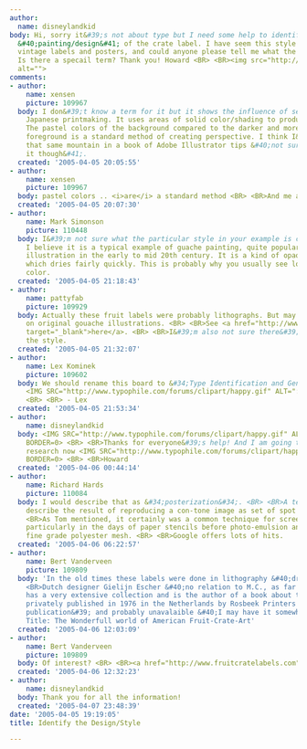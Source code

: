 ```yaml
---
author:
  name: disneylandkid
body: Hi, sorry it&#39;s not about type but I need some help to identify the style
  &#40;painting/design&#41; of the crate label. I have seem this style used on the
  vintage labels and posters, and could anyone please tell me what the style is called?
  Is there a specail term? Thank you! Howard <BR> <BR><img src="http://www.typophile.com/forums/messages/83/68877.jpg"
  alt="">
comments:
- author:
    name: xensen
    picture: 109967
  body: I don&#39;t know a term for it but it shows the influence of serigraphy and
    Japanese printmaking. It uses areas of solid color/shading to produce a 3D effect.
    The pastel colors of the background compared to the darker and more saturated
    foreground is a standard method of creating perspective. I think I&#39;ve seen
    that same mountain in a book of Adobe Illustrator tips &#40;not sure I can find
    it though&#41;.
  created: '2005-04-05 20:05:55'
- author:
    name: xensen
    picture: 109967
  body: pastel colors .. <i>are</i> a standard method <BR> <BR>And me an editor!
  created: '2005-04-05 20:07:30'
- author:
    name: Mark Simonson
    picture: 110448
  body: I&#39;m not sure what the particular style in your example is called, but
    I believe it is a typical example of guache painting, quite popular in commercial
    illustration in the early to mid 20th century. It is a kind of opaque watercolor
    which dries fairly quickly. This is probably why you usually see lots of flat
    color.
  created: '2005-04-05 21:18:43'
- author:
    name: pattyfab
    picture: 109929
  body: Actually these fruit labels were probably lithographs. But may have been based
    on original gouache illustrations. <BR> <BR>See <a href="http://www.scripophily.net/clicherforol.html"
    target="_blank">here</a>. <BR> <BR>I&#39;m also not sure there&#39;s a name for
    the style.
  created: '2005-04-05 21:32:07'
- author:
    name: Lex Kominek
    picture: 109602
  body: We should rename this board to &#34;Type Identification and General Art Trivia&#34;
    <IMG SRC="http://www.typophile.com/forums/clipart/happy.gif" ALT=":-&#41;" BORDER=0>
    <BR> <BR> - Lex
  created: '2005-04-05 21:53:34'
- author:
    name: disneylandkid
  body: <IMG SRC="http://www.typophile.com/forums/clipart/happy.gif" ALT=":-&#41;"
    BORDER=0> <BR> <BR>Thanks for everyone&#39;s help! And I am going to do some more
    research now <IMG SRC="http://www.typophile.com/forums/clipart/happy.gif" ALT=":-&#41;"
    BORDER=0> <BR> <BR>Howard
  created: '2005-04-06 00:44:14'
- author:
    name: Richard Hards
    picture: 110084
  body: I would describe that as &#34;posterization&#34;. <BR> <BR>A term coined to
    describe the result of reproducing a con-tone image as set of spot colours. <BR>
    <BR>As Tom mentioned, it certainly was a common technique for screen printers,
    particularly in the days of paper stencils before photo-emulsion and consistant
    fine grade polyester mesh. <BR> <BR>Google offers lots of hits.
  created: '2005-04-06 06:22:57'
- author:
    name: Bert Vanderveen
    picture: 109809
  body: 'In the old times these labels were done in lithography &#40;drawing on stones...&#41;.
    <BR>Dutch designer Gielijn Escher &#40;no relation to M.C., as far as I know&#41;
    has a very extensive collection and is the author of a book about this -- it was
    privately published in 1976 in the Netherlands by Rosbeek Printers as a &#39;goodwill
    publication&#39; and probably unavalaible &#40;I may have it somewhere in storage&#41;.
    Title: The Wonderfull world of American Fruit-Crate-Art'
  created: '2005-04-06 12:03:09'
- author:
    name: Bert Vanderveen
    picture: 109809
  body: Of interest? <BR> <BR><a href="http://www.fruitcratelabels.com" target="_blank">www.fruitcratelabels.com</a>
  created: '2005-04-06 12:32:23'
- author:
    name: disneylandkid
  body: Thank you for all the information!
  created: '2005-04-07 23:48:39'
date: '2005-04-05 19:19:05'
title: Identify the Design/Style

---
```

